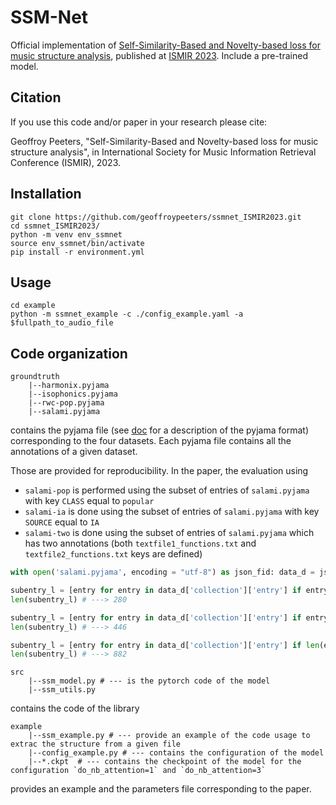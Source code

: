 # SSM-Net

Official implementation of [Self-Similarity-Based and Novelty-based loss for music structure analysis](https://arxiv.org/pdf/2309.02243.pdf), published at [ISMIR 2023](https://ismir2023.ismir.net/).
Include a pre-trained model.


## Citation

If you use this code and/or paper in your research please cite:

Geoffroy Peeters, "Self-Similarity-Based and Novelty-based loss for music structure analysis", in International Society for Music Information Retrieval Conference (ISMIR), 2023.

## Installation

```
git clone https://github.com/geoffroypeeters/ssmnet_ISMIR2023.git
cd ssmnet_ISMIR2023/
python -m venv env_ssmnet
source env_ssmnet/bin/activate
pip install -r environment.yml 
``````

## Usage

```
cd example
python -m ssmnet_example -c ./config_example.yaml -a $fullpath_to_audio_file
```

## Code organization

```
groundtruth
    |--harmonix.pyjama
    |--isophonics.pyjama
    |--rwc-pop.pyjama
    |--salami.pyjama
```
contains the pyjama file (see [doc](https://github.com/geoffroypeeters/pyjama) for a description of the pyjama format) corresponding to the four datasets. Each pyjama file contains all the annotations of a given dataset.

Those are provided for reproducibility.
In the paper, the evaluation using
- `salami-pop` is performed using the subset of entries of `salami.pyjama` with key `CLASS` equal to `popular`
- `salami-ia` is done using the subset of entries of `salami.pyjama` with key `SOURCE` equal to `IA`
- `salami-two` is done using the subset of entries of `salami.pyjama` which has two annotations (both `textfile1_functions.txt` and `textfile2_functions.txt` keys are defined)

```python
with open('salami.pyjama', encoding = "utf-8") as json_fid: data_d = json.load(json_fid)

subentry_l = [entry for entry in data_d['collection']['entry'] if entry['CLASS'][0]['value']=='popular']
len(subentry_l) # ---> 280

subentry_l = [entry for entry in data_d['collection']['entry'] if entry['SOURCE'][0]['value']=='IA']
len(subentry_l) # ---> 446

subentry_l = [entry for entry in data_d['collection']['entry'] if len(entry['textfile1_functions.txt']) and len(entry['textfile2_functions.txt'])]
len(subentry_l) # ---> 882
```

```
src
    |--ssm_model.py # --- is the pytorch code of the model
    |--ssm_utils.py
```

contains the code of the library

```
example
    |--ssm_example.py # --- provide an example of the code usage to extrac the structure from a given file
    |--config_example.py # --- contains the configuration of the model
    |--*.ckpt  # --- contains the checkpoint of the model for the configuration `do_nb_attention=1` and `do_nb_attention=3`
```

provides an example and the parameters file corresponding to the paper.

